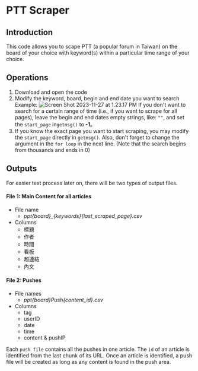 # PTT Scraper

## Introduction
This code allows you to scape PTT (a popular forum in Taiwan) on the board of your choice with keyword(s) within a particular time range of your choice. 

## Operations
1. Download and open the code
2. Modify the keyword, board, begin and end date you want to search
Example:
![Screen Shot 2023-11-27 at 1.23.17 PM](https://hackmd.io/_uploads/SJsAOYMra.png)
If you don't want to search for a certain range of time (i.e., if you want to scrape for all pages), leave the begin and end dates empty strings, like: `""`, and set the `start_page` in`getmsg()` to **-1**。
3. If you know the exact page you want to start scraping, you may modify the `start_page` directly in `getmsg()`. Also, don't forget to change the argument in the `for loop` in the next line. (Note that the search begins from thousands and ends in 0)


## Outputs
For easier text process later on, there will be two types of output files.
#### File 1: Main Content for all articles 
* File name
    * *ppt{board}_{keywords}{last_scraped_page}.csv*
* Columns
    * 標題
    * 作者
    * 時間
    * 看板
    * 超連結
    * 內文

#### File 2: Pushes
* File names 
    * *ppt{board}Push{content_id}.csv*
* Columns
    * tag
    * userID
    * date
    * time
    * content & pushIP

Each `push file` contains all the pushes in one article. The `id` of an article is identified from the last chunk of its URL. Once an article is identified, a push file will be created as long as any content is found in the push area.
